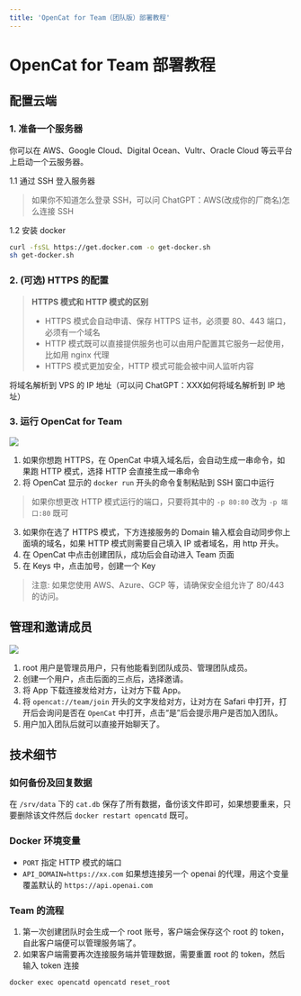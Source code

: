 ```yaml
---
title: 'OpenCat for Team（团队版）部署教程'
---
```


# OpenCat for Team 部署教程 

## 配置云端

### 1. 准备一个服务器
你可以在 AWS、Google Cloud、Digital Ocean、Vultr、Oracle Cloud 等云平台上启动一个云服务器。

1.1 通过 SSH 登入服务器
> 如果你不知道怎么登录 SSH，可以问 ChatGPT：AWS(改成你的厂商名)怎么连接 SSH

1.2 安装 docker
```bash
curl -fsSL https://get.docker.com -o get-docker.sh
sh get-docker.sh
```

### 2. (可选) HTTPS 的配置

> **HTTPS 模式和 HTTP 模式的区别**
> * HTTPS 模式会自动申请、保存 HTTPS 证书，必须要 80、443 端口，必须有一个域名
> * HTTP 模式既可以直接提供服务也可以由用户配置其它服务一起使用，比如用 nginx 代理
> * HTTPS 模式更加安全，HTTP 模式可能会被中间人监听内容

将域名解析到 VPS 的 IP 地址（可以问 ChatGPT：XXX如何将域名解析到 IP 地址）

### 3. 运行 OpenCat for Team

![](/img/create-team.png)

1. 如果你想跑 HTTPS，在 OpenCat 中填入域名后，会自动生成一串命令，如果跑 HTTP 模式，选择 HTTP 会直接生成一串命令
2. 将 OpenCat 显示的 `docker run` 开头的命令复制粘贴到 SSH 窗口中运行
> 如果你想更改 HTTP 模式运行的端口，只要将其中的 `-p 80:80` 改为 `-p 端口:80` 既可
3. 如果你在选了 HTTPS 模式，下方连接服务的 Domain 输入框会自动同步你上面填的域名，如果 HTTP 模式则需要自己填入 IP 或者域名，用 http 开头。
4. 在 OpenCat 中点击创建团队，成功后会自动进入 Team 页面
5. 在 Keys 中，点击加号，创建一个 Key

> 注意: 如果您使用 AWS、Azure、GCP 等，请确保安全组允许了 80/443 的访问。

## 管理和邀请成员

![](/img/invite-user.png)

1. root 用户是管理员用户，只有他能看到团队成员、管理团队成员。
2. 创建一个用户，点击后面的三点后，选择邀请。
3. 将 App 下载连接发给对方，让对方下载 App。
4. 将 `opencat://team/join` 开头的文字发给对方，让对方在 Safari 中打开，打开后会询问是否在 `OpenCat` 中打开，点击“是”后会提示用户是否加入团队。
5. 用户加入团队后就可以直接开始聊天了。


## 技术细节

### 如何备份及回复数据

在 `/srv/data` 下的 `cat.db` 保存了所有数据，备份该文件即可，如果想要重来，只要删除该文件然后 `docker restart opencatd` 既可。

### Docker 环境变量 

* `PORT` 指定 HTTP 模式的端口
* `API_DOMAIN=https://xx.com`  如果想连接另一个 openai 的代理，用这个变量覆盖默认的 `https://api.openai.com`

### Team 的流程 

1. 第一次创建团队时会生成一个 root 账号，客户端会保存这个 root 的 token，自此客户端便可以管理服务端了。
2. 如果客户端需要再次连接服务端并管理数据，需要重置 root 的 token，然后输入 token 连接

`docker exec opencatd opencatd reset_root`



